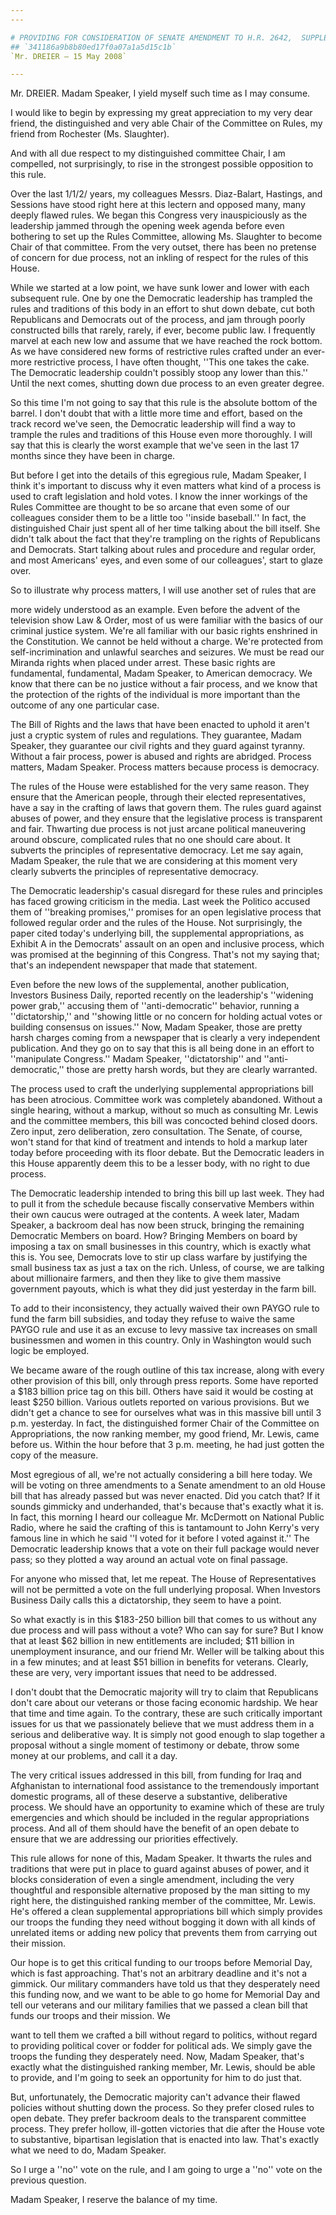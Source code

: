 ```yaml
---
---

# PROVIDING FOR CONSIDERATION OF SENATE AMENDMENT TO H.R. 2642,  SUPPLEMENTAL APPROPRIATIONS ACT, 2008
## `341186a9b8b80ed17f0a07a1a5d15c1b`
`Mr. DREIER — 15 May 2008`

---
```



Mr. DREIER. Madam Speaker, I yield myself such time as I may consume.

I would like to begin by expressing my great appreciation to my very 
dear friend, the distinguished and very able Chair of the Committee on 
Rules, my friend from Rochester (Ms. Slaughter).

And with all due respect to my distinguished committee Chair, I am 
compelled, not surprisingly, to rise in the strongest possible 
opposition to this rule.

Over the last 1/1/2/ years, my colleagues Messrs. Diaz-Balart, 
Hastings, and Sessions have stood right here at this lectern and 
opposed many, many deeply flawed rules. We began this Congress very 
inauspiciously as the leadership jammed through the opening week agenda 
before even bothering to set up the Rules Committee, allowing Ms. 
Slaughter to become Chair of that committee. From the very outset, 
there has been no pretense of concern for due process, not an inkling 
of respect for the rules of this House.

While we started at a low point, we have sunk lower and lower with 
each subsequent rule. One by one the Democratic leadership has trampled 
the rules and traditions of this body in an effort to shut down debate, 
cut both Republicans and Democrats out of the process, and jam through 
poorly constructed bills that rarely, rarely, if ever, become public 
law. I frequently marvel at each new low and assume that we have 
reached the rock bottom. As we have considered new forms of restrictive 
rules crafted under an ever-more restrictive process, I have often 
thought, ''This one takes the cake. The Democratic leadership couldn't 
possibly stoop any lower than this.'' Until the next comes, shutting 
down due process to an even greater degree.

So this time I'm not going to say that this rule is the absolute 
bottom of the barrel. I don't doubt that with a little more time and 
effort, based on the track record we've seen, the Democratic leadership 
will find a way to trample the rules and traditions of this House even 
more thoroughly. I will say that this is clearly the worst example that 
we've seen in the last 17 months since they have been in charge.

But before I get into the details of this egregious rule, Madam 
Speaker, I think it's important to discuss why it even matters what 
kind of a process is used to craft legislation and hold votes. I know 
the inner workings of the Rules Committee are thought to be so arcane 
that even some of our colleagues consider them to be a little too 
''inside baseball.'' In fact, the distinguished Chair just spent all of 
her time talking about the bill itself. She didn't talk about the fact 
that they're trampling on the rights of Republicans and Democrats. 
Start talking about rules and procedure and regular order, and most 
Americans' eyes, and even some of our colleagues', start to glaze over.

So to illustrate why process matters, I will use another set of rules 
that are


more widely understood as an example. Even before the advent of the 
television show Law & Order, most of us were familiar with the basics 
of our criminal justice system. We're all familiar with our basic 
rights enshrined in the Constitution. We cannot be held without a 
charge. We're protected from self-incrimination and unlawful searches 
and seizures. We must be read our Miranda rights when placed under 
arrest. These basic rights are fundamental, fundamental, Madam Speaker, 
to American democracy. We know that there can be no justice without a 
fair process, and we know that the protection of the rights of the 
individual is more important than the outcome of any one particular 
case.

The Bill of Rights and the laws that have been enacted to uphold it 
aren't just a cryptic system of rules and regulations. They guarantee, 
Madam Speaker, they guarantee our civil rights and they guard against 
tyranny. Without a fair process, power is abused and rights are 
abridged. Process matters, Madam Speaker. Process matters because 
process is democracy.

The rules of the House were established for the very same reason. 
They ensure that the American people, through their elected 
representatives, have a say in the crafting of laws that govern them. 
The rules guard against abuses of power, and they ensure that the 
legislative process is transparent and fair. Thwarting due process is 
not just arcane political maneuvering around obscure, complicated rules 
that no one should care about. It subverts the principles of 
representative democracy. Let me say again, Madam Speaker, the rule 
that we are considering at this moment very clearly subverts the 
principles of representative democracy.

The Democratic leadership's casual disregard for these rules and 
principles has faced growing criticism in the media. Last week the 
Politico accused them of ''breaking promises,'' promises for an open 
legislative process that followed regular order and the rules of the 
House. Not surprisingly, the paper cited today's underlying bill, the 
supplemental appropriations, as Exhibit A in the Democrats' assault on 
an open and inclusive process, which was promised at the beginning of 
this Congress. That's not my saying that; that's an independent 
newspaper that made that statement.

Even before the new lows of the supplemental, another publication, 
Investors Business Daily, reported recently on the leadership's 
''widening power grab,'' accusing them of ''anti-democratic'' behavior, 
running a ''dictatorship,'' and ''showing little or no concern for 
holding actual votes or building consensus on issues.'' Now, Madam 
Speaker, those are pretty harsh charges coming from a newspaper that is 
clearly a very independent publication. And they go on to say that this 
is all being done in an effort to ''manipulate Congress.'' Madam 
Speaker, ''dictatorship'' and ''anti-democratic,'' those are pretty 
harsh words, but they are clearly warranted.

The process used to craft the underlying supplemental appropriations 
bill has been atrocious. Committee work was completely abandoned. 
Without a single hearing, without a markup, without so much as 
consulting Mr. Lewis and the committee members, this bill was concocted 
behind closed doors. Zero input, zero deliberation, zero consultation. 
The Senate, of course, won't stand for that kind of treatment and 
intends to hold a markup later today before proceeding with its floor 
debate. But the Democratic leaders in this House apparently deem this 
to be a lesser body, with no right to due process.

The Democratic leadership intended to bring this bill up last week. 
They had to pull it from the schedule because fiscally conservative 
Members within their own caucus were outraged at the contents. A week 
later, Madam Speaker, a backroom deal has now been struck, bringing the 
remaining Democratic Members on board. How? Bringing Members on board 
by imposing a tax on small businesses in this country, which is exactly 
what this is. You see, Democrats love to stir up class warfare by 
justifying the small business tax as just a tax on the rich. Unless, of 
course, we are talking about millionaire farmers, and then they like to 
give them massive government payouts, which is what they did just 
yesterday in the farm bill.

To add to their inconsistency, they actually waived their own PAYGO 
rule to fund the farm bill subsidies, and today they refuse to waive 
the same PAYGO rule and use it as an excuse to levy massive tax 
increases on small businessmen and women in this country. Only in 
Washington would such logic be employed.

We became aware of the rough outline of this tax increase, along with 
every other provision of this bill, only through press reports. Some 
have reported a $183 billion price tag on this bill. Others have said 
it would be costing at least $250 billion. Various outlets reported on 
various provisions. But we didn't get a chance to see for ourselves 
what was in this massive bill until 3 p.m. yesterday. In fact, the 
distinguished former Chair of the Committee on Appropriations, the now 
ranking member, my good friend, Mr. Lewis, came before us. Within the 
hour before that 3 p.m. meeting, he had just gotten the copy of the 
measure.

Most egregious of all, we're not actually considering a bill here 
today. We will be voting on three amendments to a Senate amendment to 
an old House bill that has already passed but was never enacted. Did 
you catch that? If it sounds gimmicky and underhanded, that's because 
that's exactly what it is. In fact, this morning I heard our colleague 
Mr. McDermott on National Public Radio, where he said the crafting of 
this is tantamount to John Kerry's very famous line in which he said 
''I voted for it before I voted against it.'' The Democratic leadership 
knows that a vote on their full package would never pass; so they 
plotted a way around an actual vote on final passage.

For anyone who missed that, let me repeat. The House of 
Representatives will not be permitted a vote on the full underlying 
proposal. When Investors Business Daily calls this a dictatorship, they 
seem to have a point.

So what exactly is in this $183-250 billion bill that comes to us 
without any due process and will pass without a vote? Who can say for 
sure? But I know that at least $62 billion in new entitlements are 
included; $11 billion in unemployment insurance, and our friend Mr. 
Weller will be talking about this in a few minutes; and at least $51 
billion in benefits for veterans. Clearly, these are very, very 
important issues that need to be addressed.

I don't doubt that the Democratic majority will try to claim that 
Republicans don't care about our veterans or those facing economic 
hardship. We hear that time and time again. To the contrary, these are 
such critically important issues for us that we passionately believe 
that we must address them in a serious and deliberative way. It is 
simply not good enough to slap together a proposal without a single 
moment of testimony or debate, throw some money at our problems, and 
call it a day.

The very critical issues addressed in this bill, from funding for 
Iraq and Afghanistan to international food assistance to the 
tremendously important domestic programs, all of these deserve a 
substantive, deliberative process. We should have an opportunity to 
examine which of these are truly emergencies and which should be 
included in the regular appropriations process. And all of them should 
have the benefit of an open debate to ensure that we are addressing our 
priorities effectively.

This rule allows for none of this, Madam Speaker. It thwarts the 
rules and traditions that were put in place to guard against abuses of 
power, and it blocks consideration of even a single amendment, 
including the very thoughtful and responsible alternative proposed by 
the man sitting to my right here, the distinguished ranking member of 
the committee, Mr. Lewis. He's offered a clean supplemental 
appropriations bill which simply provides our troops the funding they 
need without bogging it down with all kinds of unrelated items or 
adding new policy that prevents them from carrying out their mission.

Our hope is to get this critical funding to our troops before 
Memorial Day, which is fast approaching. That's not an arbitrary 
deadline and it's not a gimmick. Our military commanders have told us 
that they desperately need this funding now, and we want to be able to 
go home for Memorial Day and tell our veterans and our military 
families that we passed a clean bill that funds our troops and their 
mission. We


want to tell them we crafted a bill without regard to politics, without 
regard to providing political cover or fodder for political ads. We 
simply gave the troops the funding they desperately need. Now, Madam 
Speaker, that's exactly what the distinguished ranking member, Mr. 
Lewis, should be able to provide, and I'm going to seek an opportunity 
for him to do just that.

But, unfortunately, the Democratic majority can't advance their 
flawed policies without shutting down the process. So they prefer 
closed rules to open debate. They prefer backroom deals to the 
transparent committee process. They prefer hollow, ill-gotten victories 
that die after the House vote to substantive, bipartisan legislation 
that is enacted into law. That's exactly what we need to do, Madam 
Speaker.

So I urge a ''no'' vote on the rule, and I am going to urge a ''no'' 
vote on the previous question.

Madam Speaker, I reserve the balance of my time.